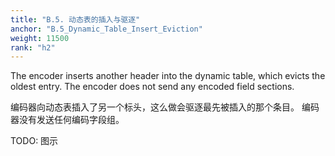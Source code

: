 ```yaml
---
title: "B.5. 动态表的插入与驱逐"
anchor: "B.5_Dynamic_Table_Insert_Eviction"
weight: 11500
rank: "h2"
---
```


The encoder inserts another header into the dynamic table, which evicts the oldest entry. The encoder does not send any encoded field sections.

编码器向动态表插入了另一个标头，这么做会驱逐最先被插入的那个条目。
编码器没有发送任何编码字段组。

TODO: 图示
